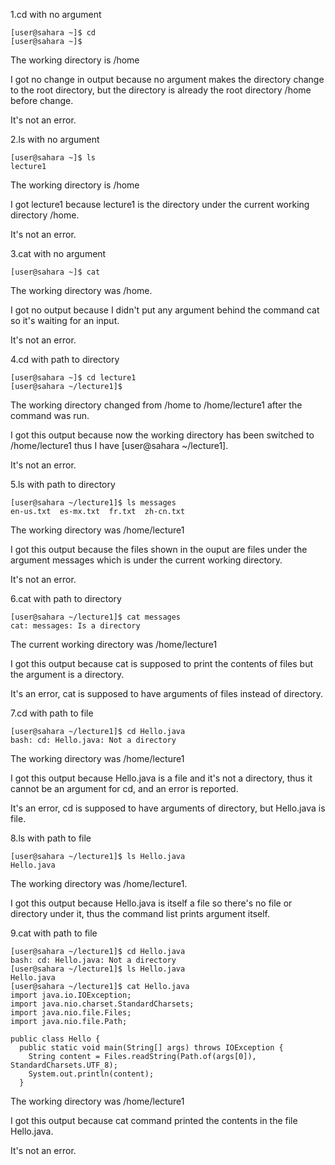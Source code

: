 1.cd with no argument
```
[user@sahara ~]$ cd
[user@sahara ~]$ 
```
The working directory is /home

I got no change in output because no argument makes the directory change to the root directory, but the directory is already the root directory /home before change.

It's not an error.

2.ls with no argument

```
[user@sahara ~]$ ls
lecture1
```
The working directory is /home

I got lecture1 because lecture1 is the directory under the current working directory /home.

It's not an error.

3.cat with no argument

```
[user@sahara ~]$ cat
```
The working directory was /home.

I got no output because I didn't put any argument behind the command cat so it's waiting for an input.

It's not an error.

4.cd with path to directory

```
[user@sahara ~]$ cd lecture1
[user@sahara ~/lecture1]$ 
```

The working directory changed from /home to /home/lecture1 after the command was run.

I got this output because now the working directory has been switched to /home/lecture1 thus I have [user@sahara ~/lecture1].

It's not an error.

5.ls with path to directory

```
[user@sahara ~/lecture1]$ ls messages
en-us.txt  es-mx.txt  fr.txt  zh-cn.txt
```

The working directory was /home/lecture1

I got this output because the files shown in the ouput are files under the argument messages which is under the current working directory.

It's not an error.

6.cat with path to directory

```
[user@sahara ~/lecture1]$ cat messages
cat: messages: Is a directory
```

The current working directory was /home/lecture1

I got this output because cat is supposed to print the contents of files but the argument is a directory.

It's an error, cat is supposed to have arguments of files instead of directory.

7.cd with path to file

```
[user@sahara ~/lecture1]$ cd Hello.java
bash: cd: Hello.java: Not a directory
```

The working directory was /home/lecture1

I got this output because Hello.java is a file and it's not a directory, thus it cannot be an argument for cd, and an error is reported.

It's an error, cd is supposed to have arguments of directory, but Hello.java is file.

8.ls with path to file

```
[user@sahara ~/lecture1]$ ls Hello.java
Hello.java
```

The working directory was /home/lecture1.

I got this output because Hello.java is itself a file so there's no file or directory under it, thus the command list prints argument itself.

9.cat with path to file

```
[user@sahara ~/lecture1]$ cd Hello.java
bash: cd: Hello.java: Not a directory
[user@sahara ~/lecture1]$ ls Hello.java
Hello.java
[user@sahara ~/lecture1]$ cat Hello.java
import java.io.IOException;
import java.nio.charset.StandardCharsets;
import java.nio.file.Files;
import java.nio.file.Path;

public class Hello {
  public static void main(String[] args) throws IOException {
    String content = Files.readString(Path.of(args[0]), StandardCharsets.UTF_8);    
    System.out.println(content);
  }
```

The working directory was /home/lecture1

I got this output because cat command printed the contents in the file Hello.java.

It's not an error.
